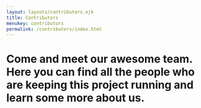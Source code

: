 ```yaml
---
layout: layouts/contributors.njk
title: Contributors
menukey: contributors
permalink: /contributors/index.html
---
```

<!-- of {{ collections.contributors.length }} -->
# Come and meet our awesome team. Here you can find all the people who are keeping this project running and learn some more about us.